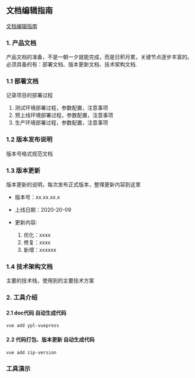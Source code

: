 ## 文档编辑指南

[文档编辑指南](http://docs.youpenglai.cn)

### 1. 产品文档

产品文档的准备，不是一朝一夕就能完成，而是日积月累，关键节点逐步丰富的。
必须具备的有：部署文档、版本更新文档、技术架构文档.
    
### 1.1 部署文档

记录项目的部署过程
1. 测试环境部署过程，参数配置，注意事项
2. 预上线环境部署过程，参数配置，注意事项
3. 生产环境部署过程，参数配置，注意事项
    
### 1.2 版本发布说明

版本号格式规范文档

### 1.3 版本更新

版本更新的说明，每次发布正式版本，整理更新内容到这里

- 版本号：xx.xx.xx.x
- 上线日期：2020-20-09
- 更新内容:

    1. 优化：xxxx
    2. 修复：xxxx
    3. 新增：xxxxxx
    
### 1.4 技术架构文档

主要的技术栈，使用到的主要技术方案
    
### 2. 工具介绍

#### 2.1 doc代码 自动生成代码
`vue add ypl-vuepress`

#### 2.2 代码打包、版本更新 自动生成代码
`vue add zip-version`

### 工具演示
